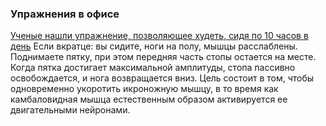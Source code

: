 ### Упражнения в офисе
[Ученые нашли упражнение, позволяющее худеть, сидя по 10 часов в день](https://habr.com/ru/companies/getmatch/articles/693254/)
Если вкратце: вы сидите, ноги на полу, мышцы расслаблены. Поднимаете пятку, при этом передняя часть стопы остается на месте. Когда пятка достигает максимальной амплитуды, стопа пассивно освобождается, и нога возвращается вниз. Цель состоит в том, чтобы одновременно укоротить икроножную мышцу, в то время как камбаловидная мышца естественным образом активируется ее двигательными нейронами.

